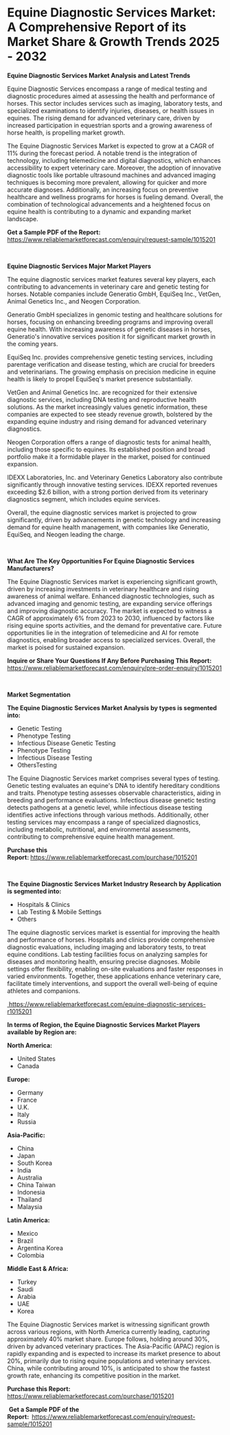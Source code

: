 <p><h1>Equine Diagnostic Services Market: A Comprehensive Report of its Market Share & Growth Trends 2025 - 2032</h1></p><p><strong>Equine Diagnostic Services Market Analysis and Latest Trends</strong></p>
<p><p>Equine Diagnostic Services encompass a range of medical testing and diagnostic procedures aimed at assessing the health and performance of horses. This sector includes services such as imaging, laboratory tests, and specialized examinations to identify injuries, diseases, or health issues in equines. The rising demand for advanced veterinary care, driven by increased participation in equestrian sports and a growing awareness of horse health, is propelling market growth.</p><p>The Equine Diagnostic Services Market is expected to grow at a CAGR of 11% during the forecast period. A notable trend is the integration of technology, including telemedicine and digital diagnostics, which enhances accessibility to expert veterinary care. Moreover, the adoption of innovative diagnostic tools like portable ultrasound machines and advanced imaging techniques is becoming more prevalent, allowing for quicker and more accurate diagnoses. Additionally, an increasing focus on preventive healthcare and wellness programs for horses is fueling demand. Overall, the combination of technological advancements and a heightened focus on equine health is contributing to a dynamic and expanding market landscape.</p></p>
<p><strong>Get a Sample PDF of the Report:&nbsp;</strong> <a href="https://www.reliablemarketforecast.com/enquiry/request-sample/1015201?utm_campaign=2994&utm_medium=2&utm_source=Github&utm_content=ia&utm_term=17042025&utm_id=equine-diagnostic-services">https://www.reliablemarketforecast.com/enquiry/request-sample/1015201</a></p>
<p>&nbsp;</p>
<p><strong>Equine Diagnostic Services Major Market Players</strong></p>
<p><p>The equine diagnostic services market features several key players, each contributing to advancements in veterinary care and genetic testing for horses. Notable companies include Generatio GmbH, EquiSeq Inc., VetGen, Animal Genetics Inc., and Neogen Corporation.</p><p>Generatio GmbH specializes in genomic testing and healthcare solutions for horses, focusing on enhancing breeding programs and improving overall equine health. With increasing awareness of genetic diseases in horses, Generatio's innovative services position it for significant market growth in the coming years.</p><p>EquiSeq Inc. provides comprehensive genetic testing services, including parentage verification and disease testing, which are crucial for breeders and veterinarians. The growing emphasis on precision medicine in equine health is likely to propel EquiSeq's market presence substantially.</p><p>VetGen and Animal Genetics Inc. are recognized for their extensive diagnostic services, including DNA testing and reproductive health solutions. As the market increasingly values genetic information, these companies are expected to see steady revenue growth, bolstered by the expanding equine industry and rising demand for advanced veterinary diagnostics.</p><p>Neogen Corporation offers a range of diagnostic tests for animal health, including those specific to equines. Its established position and broad portfolio make it a formidable player in the market, poised for continued expansion.</p><p>IDEXX Laboratories, Inc. and Veterinary Genetics Laboratory also contribute significantly through innovative testing services. IDEXX reported revenues exceeding $2.6 billion, with a strong portion derived from its veterinary diagnostics segment, which includes equine services. </p><p>Overall, the equine diagnostic services market is projected to grow significantly, driven by advancements in genetic technology and increasing demand for equine health management, with companies like Generatio, EquiSeq, and Neogen leading the charge.</p></p>
<p>&nbsp;</p>
<p><strong>What Are The Key Opportunities For Equine Diagnostic Services Manufacturers?</strong></p>
<p><p>The Equine Diagnostic Services market is experiencing significant growth, driven by increasing investments in veterinary healthcare and rising awareness of animal welfare. Enhanced diagnostic technologies, such as advanced imaging and genomic testing, are expanding service offerings and improving diagnostic accuracy. The market is expected to witness a CAGR of approximately 6% from 2023 to 2030, influenced by factors like rising equine sports activities, and the demand for preventative care. Future opportunities lie in the integration of telemedicine and AI for remote diagnostics, enabling broader access to specialized services. Overall, the market is poised for sustained expansion.</p></p>
<p><strong>Inquire or Share Your Questions If Any Before Purchasing This Report:</strong> <a href="https://www.reliablemarketforecast.com/enquiry/pre-order-enquiry/1015201?utm_campaign=2994&utm_medium=2&utm_source=Github&utm_content=ia&utm_term=17042025&utm_id=equine-diagnostic-services">https://www.reliablemarketforecast.com/enquiry/pre-order-enquiry/1015201</a></p>
<p>&nbsp;</p>
<p><strong>Market Segmentation</strong></p>
<p><strong>The Equine Diagnostic Services Market Analysis by types is segmented into:</strong></p>
<p><ul><li>Genetic Testing</li><li>Phenotype Testing</li><li>Infectious Disease Genetic Testing</li><li>Phenotype Testing</li><li>Infectious Disease Testing</li><li>OthersTesting</li></ul></p>
<p><p>The Equine Diagnostic Services market comprises several types of testing. Genetic testing evaluates an equine's DNA to identify hereditary conditions and traits. Phenotype testing assesses observable characteristics, aiding in breeding and performance evaluations. Infectious disease genetic testing detects pathogens at a genetic level, while infectious disease testing identifies active infections through various methods. Additionally, other testing services may encompass a range of specialized diagnostics, including metabolic, nutritional, and environmental assessments, contributing to comprehensive equine health management.</p></p>
<p><strong>Purchase this Report:&nbsp;</strong><a href="https://www.reliablemarketforecast.com/purchase/1015201?utm_campaign=2994&utm_medium=2&utm_source=Github&utm_content=ia&utm_term=17042025&utm_id=equine-diagnostic-services">https://www.reliablemarketforecast.com/purchase/1015201</a></p>
<p>&nbsp;</p>
<p><strong>The Equine Diagnostic Services Market Industry Research by Application is segmented into:</strong></p>
<p><ul><li>Hospitals & Clinics</li><li>Lab Testing & Mobile Settings</li><li>Others</li></ul></p>
<p><p>The equine diagnostic services market is essential for improving the health and performance of horses. Hospitals and clinics provide comprehensive diagnostic evaluations, including imaging and laboratory tests, to treat equine conditions. Lab testing facilities focus on analyzing samples for diseases and monitoring health, ensuring precise diagnoses. Mobile settings offer flexibility, enabling on-site evaluations and faster responses in varied environments. Together, these applications enhance veterinary care, facilitate timely interventions, and support the overall well-being of equine athletes and companions.</p></p>
<p><a href="https://www.reliablemarketforecast.com/equine-diagnostic-services-r1015201?utm_campaign=2994&utm_medium=2&utm_source=Github&utm_content=ia&utm_term=17042025&utm_id=equine-diagnostic-services">&nbsp;https://www.reliablemarketforecast.com/equine-diagnostic-services-r1015201</a></p>
<p><strong>In terms of Region, the Equine Diagnostic Services Market Players available by Region are:</strong></p>
<p>
    <p> <strong> North America: </strong>
        <ul>
            <li>United States</li>
            <li>Canada</li>
        </ul>
        </p> 
    <p> <strong> Europe: </strong>
        <ul>
            <li>Germany</li>
            <li>France</li>
            <li>U.K.</li>
            <li>Italy</li>
            <li>Russia</li>
        </ul>
        </p> 
    <p> <strong> Asia-Pacific: </strong>
        <ul>
            <li>China</li>
            <li>Japan</li>
            <li>South Korea</li>
            <li>India</li>
            <li>Australia</li>
            <li>China Taiwan</li>
            <li>Indonesia</li>
            <li>Thailand</li>
            <li>Malaysia</li>
        </ul>
        </p> 
    <p> <strong> Latin America: </strong>
        <ul>
            <li>Mexico</li>
            <li>Brazil</li>
            <li>Argentina Korea</li>
            <li>Colombia</li>
        </ul>
        </p> 
    <p> <strong> Middle East & Africa: </strong>
        <ul>
            <li>Turkey</li>
            <li>Saudi</li>
            <li>Arabia</li>
            <li>UAE</li>
            <li>Korea</li>
        </ul>
    </p>
    </p>
<p><p>The Equine Diagnostic Services market is witnessing significant growth across various regions, with North America currently leading, capturing approximately 40% market share. Europe follows, holding around 30%, driven by advanced veterinary practices. The Asia-Pacific (APAC) region is rapidly expanding and is expected to increase its market presence to about 20%, primarily due to rising equine populations and veterinary services. China, while contributing around 10%, is anticipated to show the fastest growth rate, enhancing its competitive position in the market.</p></p>
<p><strong>Purchase this Report: </strong><a href="https://www.reliablemarketforecast.com/purchase/1015201?utm_campaign=2994&utm_medium=2&utm_source=Github&utm_content=ia&utm_term=17042025&utm_id=equine-diagnostic-services">https://www.reliablemarketforecast.com/purchase/1015201</a></p>
<p>&nbsp;<strong>Get a Sample PDF of the Report:&nbsp;&nbsp;</strong><a href="https://www.reliablemarketforecast.com/enquiry/request-sample/1015201?utm_campaign=2994&utm_medium=2&utm_source=Github&utm_content=ia&utm_term=17042025&utm_id=equine-diagnostic-services">https://www.reliablemarketforecast.com/enquiry/request-sample/1015201</a></p>
<p><strong></strong></p>
<p><p></p><p></p><p></p></p>